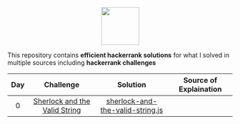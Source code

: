 <p align="center">
   <a align="center" href="https://www.hackerrank.com/Kanahaiya">
       <img height=85 src="https://d3keuzeb2crhkn.cloudfront.net/hackerrank/assets/styleguide/logo_wordmark-f5c5eb61ab0a154c3ed9eda24d0b9e31.svg">
   </a>
 <p/>
This repository contains <b>efficient hackerrank solutions</b> for what I solved in multiple sources including <b>hackerrank challenges</b>



| Day |                                                Challenge                                              				  |                                                                                           Solution                                                                                                                              									    |				 	  Source of Explaination					   |
|:---:|:---------------------------------------------------------------------------------------------------------------------:|:-----------------------------------------------------------------------------------------------------------------------------------------------------------------------------------------------------------------------------------------------------------------------:|:------------------------------------------------------------:|
|  0  | [Sherlock and the Valid String](https://www.hackerrank.com/challenges/sherlock-and-valid-string/problem?h_l=interview&playlist_slugs%5B%5D=interview-preparation-kit&playlist_slugs%5B%5D=strings)                                  				  | [sherlock-and-the-valid-string.js](https://github.com/phuhien92/Coding-Preparation/blob/main/hackerrank/sherlock-and-the-valid-string.js)     
